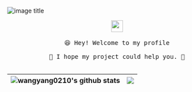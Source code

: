 ![image title](https://rushter.com/counter.svg)
<p align="center">
  <img src="https://user-images.githubusercontent.com/5679180/79618120-0daffb80-80be-11ea-819e-d2b0fa904d07.gif" width="27px">
  <br><br />
  <samp>
    😆 Hey! Welcome to my profile
    <br />
    <br />🍉 I hope my project could help you.  🌱
    <br />
    <br />
  </samp>

| <a> <img align="center" src="https://github-readme-stats.vercel.app/api?username=Xlqmu&show_icons=true&include_all_commits=true&theme=buefy&hide_border=true" alt="wangyang0210's github stats" /> </a> | <a> <img align="center" src="https://github-readme-stats.vercel.app/api/top-langs/?username=Xlqmu&layout=compact&theme=buefy&hide_border=true" /> </a> | 
| ------------- | ------------- |

</p>

<br />

